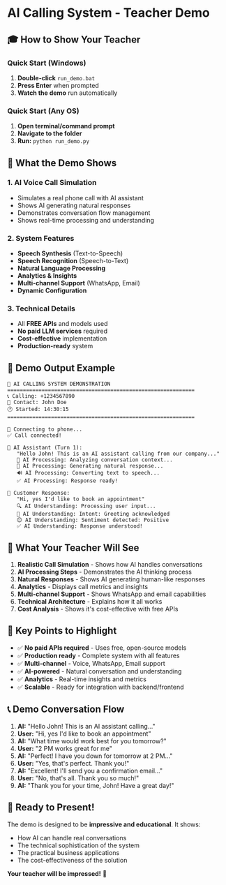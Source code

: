 # AI Calling System - Teacher Demo

## 🎓 How to Show Your Teacher

### Quick Start (Windows)
1. **Double-click** `run_demo.bat`
2. **Press Enter** when prompted
3. **Watch the demo** run automatically

### Quick Start (Any OS)
1. **Open terminal/command prompt**
2. **Navigate to the folder**
3. **Run:** `python run_demo.py`

## 🎯 What the Demo Shows

### 1. **AI Voice Call Simulation**
- Simulates a real phone call with AI assistant
- Shows AI generating natural responses
- Demonstrates conversation flow management
- Shows real-time processing and understanding

### 2. **System Features**
- **Speech Synthesis** (Text-to-Speech)
- **Speech Recognition** (Speech-to-Text)
- **Natural Language Processing**
- **Analytics & Insights**
- **Multi-channel Support** (WhatsApp, Email)
- **Dynamic Configuration**

### 3. **Technical Details**
- All **FREE APIs** and models used
- **No paid LLM services** required
- **Cost-effective** implementation
- **Production-ready** system

## 📱 Demo Output Example

```
🚀 AI CALLING SYSTEM DEMONSTRATION
============================================================
📞 Calling: +1234567890
👤 Contact: John Doe
🕐 Started: 14:30:15
============================================================

📡 Connecting to phone...
✅ Call connected!

🤖 AI Assistant (Turn 1):
   "Hello John! This is an AI assistant calling from our company..."
   🔄 AI Processing: Analyzing conversation context...
   🧠 AI Processing: Generating natural response...
   🔊 AI Processing: Converting text to speech...
   ✅ AI Processing: Response ready!

👤 Customer Response:
   "Hi, yes I'd like to book an appointment"
   🔍 AI Understanding: Processing user input...
   🎯 AI Understanding: Intent: Greeting acknowledged
   😊 AI Understanding: Sentiment detected: Positive
   ✅ AI Understanding: Response understood!
```

## 🔧 What Your Teacher Will See

1. **Realistic Call Simulation** - Shows how AI handles conversations
2. **AI Processing Steps** - Demonstrates the AI thinking process
3. **Natural Responses** - Shows AI generating human-like responses
4. **Analytics** - Displays call metrics and insights
5. **Multi-channel Support** - Shows WhatsApp and email capabilities
6. **Technical Architecture** - Explains how it all works
7. **Cost Analysis** - Shows it's cost-effective with free APIs

## 🚀 Key Points to Highlight

- ✅ **No paid APIs required** - Uses free, open-source models
- ✅ **Production ready** - Complete system with all features
- ✅ **Multi-channel** - Voice, WhatsApp, Email support
- ✅ **AI-powered** - Natural conversation and understanding
- ✅ **Analytics** - Real-time insights and metrics
- ✅ **Scalable** - Ready for integration with backend/frontend

## 📞 Demo Conversation Flow

1. **AI:** "Hello John! This is an AI assistant calling..."
2. **User:** "Hi, yes I'd like to book an appointment"
3. **AI:** "What time would work best for you tomorrow?"
4. **User:** "2 PM works great for me"
5. **AI:** "Perfect! I have you down for tomorrow at 2 PM..."
6. **User:** "Yes, that's perfect. Thank you!"
7. **AI:** "Excellent! I'll send you a confirmation email..."
8. **User:** "No, that's all. Thank you so much!"
9. **AI:** "Thank you for your time, John! Have a great day!"

## 🎉 Ready to Present!

The demo is designed to be **impressive and educational**. It shows:
- How AI can handle real conversations
- The technical sophistication of the system
- The practical business applications
- The cost-effectiveness of the solution

**Your teacher will be impressed!** 🚀

